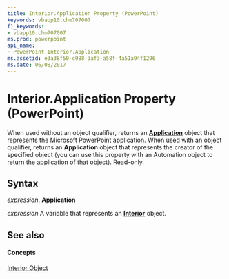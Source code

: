 ```yaml
---
title: Interior.Application Property (PowerPoint)
keywords: vbapp10.chm707007
f1_keywords:
- vbapp10.chm707007
ms.prod: powerpoint
api_name:
- PowerPoint.Interior.Application
ms.assetid: e3a38f50-c988-3af3-a58f-4a51a94f1296
ms.date: 06/08/2017
---
```



# Interior.Application Property (PowerPoint)

When used without an object qualifier, returns an  **[Application](PowerPoint.Application.md)** object that represents the Microsoft PowerPoint application. When used with an object qualifier, returns an **Application** object that represents the creator of the specified object (you can use this property with an Automation object to return the application of that object). Read-only.


## Syntax

 _expression_. **Application**

 _expression_ A variable that represents an **[Interior](PowerPoint.Interior.md)** object.


## See also


#### Concepts


[Interior Object](PowerPoint.Interior.md)

